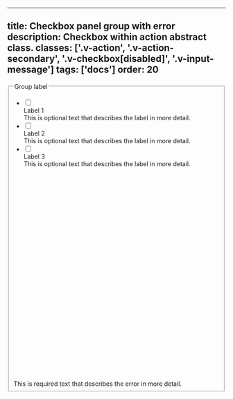<!--
 *              © 2025 Visa
 *
 * Licensed under the Apache License, Version 2.0 (the "License");
 * you may not use this file except in compliance with the License.
 * You may obtain a copy of the License at
 *
 *         http://www.apache.org/licenses/LICENSE-2.0
 *
 * Unless required by applicable law or agreed to in writing, software
 * distributed under the License is distributed on an "AS IS" BASIS,
 * WITHOUT WARRANTIES OR CONDITIONS OF ANY KIND, either express or implied.
 * See the License for the specific language governing permissions and
 * limitations under the License.
 *
 -->
---
title: Checkbox panel group with error
description: Checkbox within action abstract class.
classes: ['.v-action', '.v-action-secondary', '.v-checkbox[disabled]', '.v-input-message']
tags: ['docs']
order: 20
---

<fieldset aria-labelledby="checkbox-panel-legend-4c checkbox-panel-group-message-4c">
  <legend class="v-label v-typography-label-large" id="checkbox-panel-legend-4c">
    Group label
  </legend>
  <ul class="v-flex v-flex-col">
    <li class="v-action v-action-secondary v-flex-col v-checkbox-panel v-align-items-start">
      <div class="v-flex v-gap-2" style="inline-size: 100%">
        <input aria-describedby="checkbox-panel-message-4a" aria-invalid="true" class="v-checkbox v-flex-shrink-0" id="checkbox-panel-4a" name="checkbox-panel-4" type="checkbox"/>
        <div class="v-flex v-flex-col v-gap-2 v-my-8">
          <label class="v-label v-typography-label-large" for="checkbox-panel-4a">
            Label 1
          </label>
          <div class="v-input-message" id="checkbox-panel-message-4a">
            This is optional text that describes the label in more detail.
          </div>
        </div>
      </div>
    </li>
    <li class="v-action v-action-secondary v-flex-col v-checkbox-panel v-align-items-start">
      <div class="v-flex v-gap-2" style="inline-size: 100%">
        <input aria-describedby="checkbox-panel-message-4b" aria-invalid="true" class="v-checkbox v-flex-shrink-0" id="checkbox-panel-4b" name="checkbox-panel-4" type="checkbox"/>
        <div class="v-flex v-flex-col v-gap-2 v-my-8">
          <label class="v-label v-typography-label-large" for="checkbox-panel-4b">
            Label 2
          </label>
          <div class="v-input-message" id="checkbox-panel-message-4b">
            This is optional text that describes the label in more detail.
          </div>
        </div>
      </div>
    </li>
    <li class="v-action v-action-secondary v-flex-col v-checkbox-panel v-align-items-start">
      <div class="v-flex v-gap-2" style="inline-size: 100%">
        <input aria-describedby="checkbox-panel-message-4c" aria-invalid="true" class="v-checkbox v-flex-shrink-0" id="checkbox-panel-4c" name="checkbox-panel-4" type="checkbox"/>
        <div class="v-flex v-flex-col v-gap-2 v-my-8">
          <label class="v-label v-typography-label-large" for="checkbox-panel-4c">
            Label 3
          </label>
          <div class="v-input-message" id="checkbox-panel-message-4c">
            This is optional text that describes the label in more detail.
          </div>
        </div>
      </div>
    </li>
  </ul>
  <span class="v-input-message" id="checkbox-panel-group-message-4c">
    <svg aria-hidden="true" class="v-icon v-icon-visa v-icon-tiny" focusable="false" viewbox="0 0 16 16">
      <use href="#visa-error-tiny">
      </use>
    </svg>
    This is required text that describes the error in more detail.
  </span>
</fieldset>
